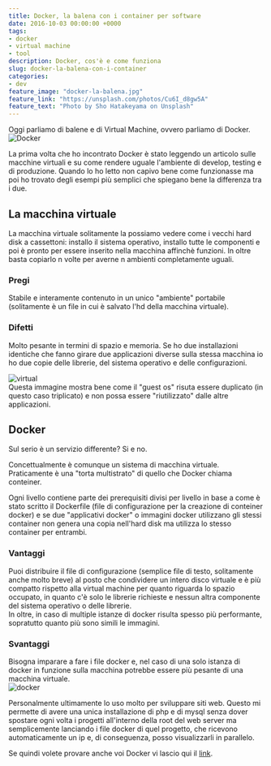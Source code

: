 ```yaml
---
title: Docker, la balena con i container per software
date: 2016-10-03 00:00:00 +0000
tags:
- docker
- virtual machine
- tool
description: Docker, cos'è e come funziona
slug: docker-la-balena-con-i-container
categories:
- dev
feature_image: "docker-la-balena.jpg"
feature_link: "https://unsplash.com/photos/Cu6I_d8gw5A"
feature_text: "Photo by Sho Hatakeyama on Unsplash"
---
```

Oggi parliamo di balene e di Virtual Machine, ovvero parliamo di
Docker.  
![Docker](https://riviste.newbusinessmedia.it/wp-content/uploads/sites/14/2015/10/docker-logo.png)

<!--more-->  
La prima volta che ho incontrato Docker è stato leggendo un articolo
sulle macchine virtuali e su come rendere uguale l'ambiente di develop,
testing e di produzione. Quando lo ho letto non capivo bene come
funzionasse ma poi ho trovato degli esempi più semplici che spiegano
bene la differenza tra i due.

## La macchina virtuale

La macchina virtuale solitamente la possiamo vedere come i vecchi hard
disk a cassettoni: installo il sistema operativo, installo tutte le
componenti e poi è pronto per essere inserito nella macchina affinchè
funzioni. In oltre basta copiarlo n volte per averne n ambienti
completamente uguali.

### Pregi

Stabile e interamente contenuto in un unico "ambiente" portabile
(solitamente è un file in cui è salvato l'hd della macchina virtuale).

### Difetti

Molto pesante in termini di spazio e memoria. Se ho due installazioni
identiche che fanno girare due applicazioni diverse sulla stessa
macchina io ho due copie delle librerie, del sistema operativo e delle
configurazioni.

![virtual](https://www.docker.com/sites/default/files/WhatIsDocker_2_VMs_0-2_2.png)  
Questa immagine mostra bene come il "guest os" risuta essere duplicato
(in questo caso triplicato) e non possa essere "riutilizzato" dalle
altre applicazioni.

## Docker

Sul serio è un servizio differente? Si e no.

Concettualmente è comunque un sistema di macchina virtuale. Praticamente
è una "torta multistrato" di quello che Docker chiama conteiner.

Ogni livello contiene parte dei prerequisiti divisi per livello in base
a come è stato scritto il Dockerfile (file di configurazione per la
creazione di conteiner docker) e se due "applicativi docker" o immagini
docker utilizzano gli stessi container non genera una copia nell'hard
disk ma utilizza lo stesso container per entrambi.

### Vantaggi

Puoi distribuire il file di configurazione (semplice file di testo,
solitamente anche molto breve) al posto che condividere un intero disco
virtuale e è più compatto rispetto alla virtual machine per quanto
riguarda lo spazio occupato, in quanto c'è solo le librerie richieste e
nessun altra componente del sistema operativo o delle librerie.  
In oltre, in caso di multiple istanze di docker risulta spesso più
performante, sopratutto quanto più sono simili le immagini.

### Svantaggi

Bisogna imparare a fare i file docker e, nel caso di una solo istanza di
docker in funzione sulla macchina potrebbe essere più pesante di una
macchina virtuale.  
![docker](https://www.docker.com/sites/default/files/WhatIsDocker_3_Containers_2_0.png)

Personalmente ultimamente lo uso molto per sviluppare siti web. Questo
mi permette di avere una unica installazione di php e di mysql senza
dover spostare ogni volta i progetti all'interno della root del web
server ma semplicemente lanciando i file docker di quel progetto, che
ricevono automaticamente un ip e, di conseguenza, posso visualizzarli in
parallelo.

Se quindi volete provare anche voi Docker vi lascio qui il
[link](https://www.docker.com/).

